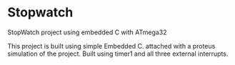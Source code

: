 # Stopwatch
StopWatch project using embedded C with ATmega32

This project is built using simple Embedded C.
attached with a proteus simulation of the project.
Built using timer1 and all three external interrupts.
